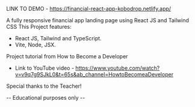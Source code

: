 LINK TO DEMO - https://financial-react-app-kobodrop.netlify.app/

A fully responsive financial app landing page using React JS and Tailwind CSS
This Project features: 
- React JS, Tailwind and TypeScript.
- Vite, Node, JSX.

Project tutorial from How to Become a Developer
- Link to YouTube video -
https://www.youtube.com/watch?v=v9q7g9SJkL0&t=65s&ab_channel=HowtoBecomeaDeveloper

Special thanks to the Teacher! 

-- Educational purposes only --

